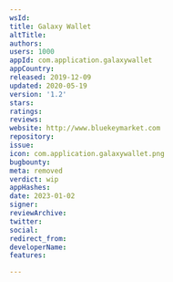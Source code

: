 ```yaml
---
wsId: 
title: Galaxy Wallet
altTitle: 
authors: 
users: 1000
appId: com.application.galaxywallet
appCountry: 
released: 2019-12-09
updated: 2020-05-19
version: '1.2'
stars: 
ratings: 
reviews: 
website: http://www.bluekeymarket.com
repository: 
issue: 
icon: com.application.galaxywallet.png
bugbounty: 
meta: removed
verdict: wip
appHashes: 
date: 2023-01-02
signer: 
reviewArchive: 
twitter: 
social: 
redirect_from: 
developerName: 
features: 

---
```


